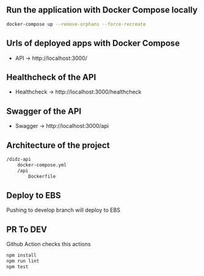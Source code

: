 ## Run the application with Docker Compose locally

```bash
docker-compose up --remove-orphans --force-recreate
```


## Urls of deployed apps with Docker Compose

- API -> http://localhost:3000/

## Healthcheck of the API

- Healthcheck -> http://localhost:3000/healthcheck



## Swagger of the API

- Swagger -> http://localhost:3000/api



## Architecture of the project

```bash
/didz-api
    docker-compose.yml
    /api
        Dockerfile
```


## Deploy to EBS

Pushing to develop branch will deploy to EBS

## PR To DEV

Github Action checks this actions

```bash
npm install
npm run lint
npm test
```
